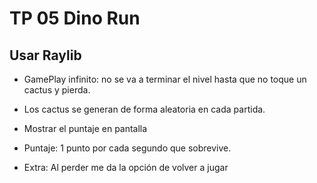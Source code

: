 # TP 05 Dino Run

## Usar Raylib

- GamePlay infinito: no se va a terminar el nivel hasta que no toque un cactus y pierda.
- Los cactus se generan de forma aleatoria en cada partida.
- Mostrar el puntaje en pantalla
- Puntaje: 1 punto por cada segundo que sobrevive.

- Extra: Al perder me da la opción de volver a jugar
